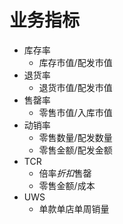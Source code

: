 # 业务指标
+ 库存率
    +   库存市值/配发市值
+   退货率
    +   退货市值/配发市值
+   售罄率
    +   零售市值/入库市值
+   动销率
    +   零售数量/配发数量
    +   零售金额/配发金额
+   TCR
    +   倍率*折扣*售罄
    +   零售金额/成本
+   UWS
    +   单款单店单周销量